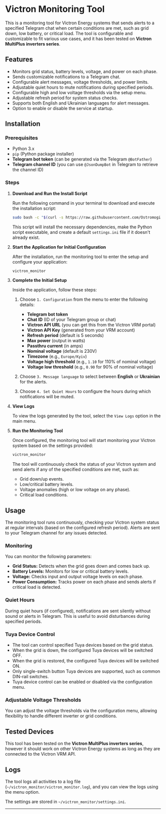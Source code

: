 # Victron Monitoring Tool

This is a monitoring tool for Victron Energy systems that sends alerts to a specified Telegram chat when certain conditions are met, such as grid down, low battery, or critical load. The tool is configurable and customizable to fit various use cases, and it has been tested on **Victron MultiPlus inverters series**.

## Features

- Monitors grid status, battery levels, voltage, and power on each phase.
- Sends customizable notifications to a Telegram chat.
- Configurable alert messages, voltage thresholds, and power limits.
- Adjustable quiet hours to mute notifications during specified periods.
- Configurable high and low voltage thresholds via the setup menu.
- Adjustable refresh period for system status checks.
- Supports both English and Ukrainian languages for alert messages.
- Option to enable or disable the service at startup.

## Installation

### Prerequisites

- Python 3.x
- `pip` (Python package installer)
- **Telegram bot token** (can be generated via the Telegram `@BotFather`)
- **Telegram channel ID** (you can use `@JsonDumpBot` in Telegram to retrieve the channel ID)

### Steps

1. **Download and Run the Install Script**

    Run the following command in your terminal to download and execute the installation script:

    ```bash
    sudo bash -c "$(curl -s https://raw.githubusercontent.com/Ostromogilski/victron-monitoring-tool/main/install.sh)"
    ```

    This script will install the necessary dependencies, make the Python script executable, and create a default `settings.ini` file if it doesn't already exist.

2. **Start the Application for Initial Configuration**

    After the installation, run the monitoring tool to enter the setup and configure your application:

    ```bash
    victron_monitor
    ```

3. **Complete the Initial Setup**

    Inside the application, follow these steps:

    1. Choose `1. Configuration` from the menu to enter the following details:
        - **Telegram bot token**
        - **Chat ID** (ID of your Telegram group or chat)
        - **Victron API URL** (you can get this from the Victron VRM portal)
        - **Victron API Key** (generated from your VRM account)
        - **Refresh period** (default is 5 seconds)
        - **Max power** (output in watts)
        - **Passthru current** (in amps)
        - **Nominal voltage** (default is 230V)
        - **Timezone** (e.g., `Europe/Kyiv`)
        - **Voltage high threshold** (e.g., `1.10` for 110% of nominal voltage)
        - **Voltage low threshold** (e.g., `0.90` for 90% of nominal voltage)

    2. Choose `3. Message language` to select between **English** or **Ukrainian** for the alerts.
    3. Choose `4. Set Quiet Hours` to configure the hours during which notifications will be muted.

4. **View Logs**

    To view the logs generated by the tool, select the `View Logs` option in the main menu.

5. **Run the Monitoring Tool**

    Once configured, the monitoring tool will start monitoring your Victron system based on the settings provided:

    ```bash
    victron_monitor
    ```

    The tool will continuously check the status of your Victron system and send alerts if any of the specified conditions are met, such as:
    - Grid down/up events.
    - Low/critical battery levels.
    - Voltage anomalies (high or low voltage on any phase).
    - Critical load conditions.

## Usage

The monitoring tool runs continuously, checking your Victron system status at regular intervals (based on the configured refresh period). Alerts are sent to your Telegram channel for any issues detected.

### Monitoring

You can monitor the following parameters:
- **Grid Status:** Detects when the grid goes down and comes back up.
- **Battery Levels:** Monitors for low or critical battery levels.
- **Voltage:** Checks input and output voltage levels on each phase.
- **Power Consumption:** Tracks power on each phase and sends alerts if critical load is detected.

### Quiet Hours

During quiet hours (if configured), notifications are sent silently without sound or alerts in Telegram. This is useful to avoid disturbances during specified periods.

### Tuya Device Control

- The tool can control specified Tuya devices based on the grid status.
- When the grid is down, the configured Tuya devices will be switched OFF.
- When the grid is restored, the configured Tuya devices will be switched ON.
- Only single-switch button Tuya devices are supported, such as common DIN-rail switches.
- Tuya device control can be enabled or disabled via the configuration menu.

### Adjustable Voltage Thresholds

You can adjust the voltage thresholds via the configuration menu, allowing flexibility to handle different inverter or grid conditions.

## Tested Devices

This tool has been tested on the **Victron MultiPlus inverters series**, however it should work on other Victron Energy systems as long as they are connected to the Victron VRM API.

## Logs

The tool logs all activities to a log file (`~/victron_monitor/victron_monitor.log`), and you can view the logs using the menu option.

The settings are stored in `~/victron_monitor/settings.ini`.

---
